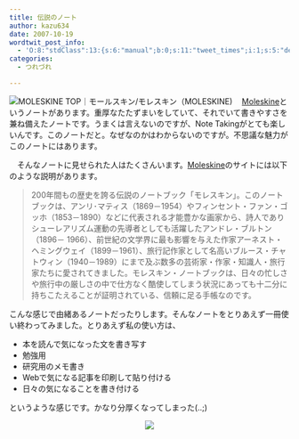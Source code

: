 ```yaml
---
title: 伝説のノート
author: kazu634
date: 2007-10-19
wordtwit_post_info:
  - 'O:8:"stdClass":13:{s:6:"manual";b:0;s:11:"tweet_times";i:1;s:5:"delay";i:0;s:7:"enabled";i:1;s:10:"separation";s:2:"60";s:7:"version";s:3:"3.7";s:14:"tweet_template";b:0;s:6:"status";i:2;s:6:"result";a:0:{}s:13:"tweet_counter";i:2;s:13:"tweet_log_ids";a:1:{i:0;i:3277;}s:9:"hash_tags";a:0:{}s:8:"accounts";a:1:{i:0;s:7:"kazu634";}}'
categories:
  - つれづれ

---
```

<div class="section">
<p>
<a href="http://www.moleskine.co.jp/" onclick="__gaTracker('send', 'event', 'outbound-article', 'http://www.moleskine.co.jp/', '');" target="_blank"><img align="left" alt="MOLESKINE TOP｜モールスキン/モレスキン（MOLESKINE)" src="http://img.simpleapi.net/small/http://www.moleskine.co.jp/" border="0" /></a>
</p>
  
<p>
    　<a href="http://www.moleskine.co.jp/" onclick="__gaTracker('send', 'event', 'outbound-article', 'http://www.moleskine.co.jp/', 'Moleskine');" target="_blank">Moleskine</a>というノートがあります。重厚なたたずまいをしていて、それでいて書きやすさを兼ね備えたノートです。うまくは言えないのですが、Note Takingがとても楽しいんです。このノートだと。なぜなのかはわからないのですが。不思議な魅力がこのノートにはあります。
</p>
  
<p>
    　そんなノートに見せられた人はたくさんいます。<a href="http://www.moleskine.co.jp/" onclick="__gaTracker('send', 'event', 'outbound-article', 'http://www.moleskine.co.jp/', 'Moleskine');" target="_blank">Moleskine</a>のサイトには以下のような説明があります。
</p>
  
<blockquote>
<p>
      200年間もの歴史を誇る伝説のノートブック「モレスキン」。このノートブックは、アンリ･マティス（1869－1954）やフィンセント・ファン・ゴッホ（1853－1890）などに代表される才能豊かな画家から、詩人でありシューレアリズム運動の先導者としても活躍したアンドレ・ブルトン（1896－ 1966）、前世紀の文学界に最も影響を与えた作家アーネスト・ヘミングウェイ（1899－1961）、旅行記作家として名高いブルース・チャトウィン（1940－1989）にまで及ぶ数多の芸術家・作家・知識人・旅行家たちに愛されてきました。モレスキン・ノートブックは、日々の忙しさや旅行中の厳しさの中で仕方なく酷使してしまう状況にあっても十二分に持ちこたえることが証明されている、信頼に足る手帳なのです。
</p>
</blockquote>
  
<p>
    こんな感じで由緒あるノートだったりします。そんなノートをとりあえず一冊使い終わってみました。とりあえず私の使い方は、
</p>
  
<ul>
<li>
      本を読んで気になった文を書き写す
</li>
<li>
      勉強用
</li>
<li>
      研究用のメモ書き
</li>
<li>
      Webで気になる記事を印刷して貼り付ける
</li>
<li>
      日々の気になることを書き付ける
</li>
</ul>
  
<p>
    というような感じです。かなり分厚くなってしまった(..;)
</p>
  
<p>
<center>
<a href="http://flickr.com/photos/olivander/58499153/" onclick="__gaTracker('send', 'event', 'outbound-article', 'http://flickr.com/photos/olivander/58499153/', '');" title="Be seeing you"><img src="http://farm1.static.flickr.com/24/58499153_e0c220ec61_m.jpg" /></a><br />
</center></div>
